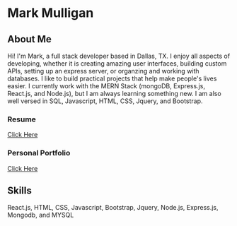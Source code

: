 # Mark Mulligan

## About Me

Hi! I'm Mark, a full stack developer based in Dallas, TX. I enjoy all aspects of developing, whether it is creating amazing
user interfaces, building custom APIs, setting up an express
server, or organzing and working with databases. I like to build
practical projects that help make people's lives easier. I currently work with the MERN Stack (mongoDB, Express.js,
React.js, and Node.js), but I am always learning something new. I
am also well versed in SQL, Javascript, HTML, CSS, Jquery, and
Bootstrap.

### Resume

[Click Here](https://mark-mulligan.github.io/assets/images/MarkMulliganFrontEndDeveloper.pdf)

### Personal Portfolio

[Click Here](https://www.mulligandesigns.com)

## Skills

React.js, HTML, CSS, Javascript, Bootstrap, Jquery, Node.js, Express.js, Mongodb, and MYSQL
